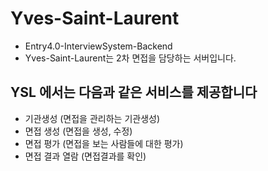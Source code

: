 # Yves-Saint-Laurent
- Entry4.0-InterviewSystem-Backend
- Yves-Saint-Laurent는 2차 면접을 담당하는 서버입니다.

## YSL 에서는 다음과 같은 서비스를 제공합니다
- 기관생성 (면접을 관리하는 기관생성)
- 면접 생성 (면접을 생성, 수정)
- 면접 평가 (면접을 보는 사람들에 대한 평가)
- 면접 결과 열람 (면접결과를 확인)


